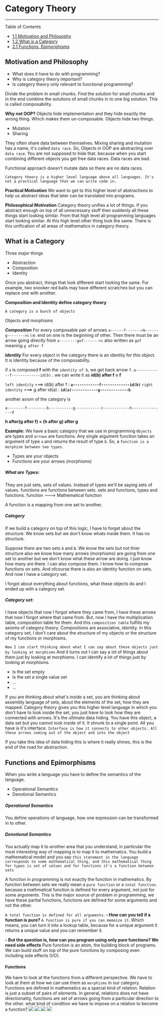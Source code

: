# Category Theory

---

Table of Contents

- [1.1 Motivation and Philosophy](#motivation-and-philosophy)
- [1.2 What is a Category](#what-is-a-category)
- [2.1 Functions, Epimorphisms](#functions-and-epimorphisms)

## Motivation and Philosophy

- What does it have to do with programming?
- Why is category theory important?
- Is category theory only relevant to functional programming?

Divide the problem in small chunks. Find the solution for small chunks and in the end combine the solutions of small chunks in to one big solution. This is called composability.

**Why not OOP?**
Objects hide implementation and they hide exactly the wrong thing. Which makes them un-composable.
Objects hide two things.

- Mutation
- Sharing

They often share data between themselves. Mixing sharing and mutation has a name, it's called `data race`.
So, Objects in OOP are abstracting over `data race`. You are not supposed to hide that. because when you start combining different objects you get free data races. Data races are bad.

Functional approach doesn't mutate data so there are no data races.

`Category theory is a higher level language above all languages. It's not a practical language that we can write code in.`

**Practical Motivation**
We want to get to this higher level of abstractions to help us abstract ideas that later can be translated into programs.

**Philosophical Motivation**
Category theory unifies a lot of things. If you abstract enough on top of all unnecessary stuff then suddenly all these things start looking similar. From that high level all programming languages start looking similar.
At this high level other thing look the same. There is this unification of all areas of mathematics in category theory.

## What is a Category

Three major things

- Abstraction
- Composition
- Identity

Once you abstract, things that look different start looking the same.
For example, two snooker red balls may have different scratches but you can replace one with another.

**Composition and Identity define category theory**

`A category is a bunch of objects`

Objects and morphisms

**_Composition_**
For every composable pair of arrows `a------f------->b------g-------->c` i.e. end on one is the beginning of other.
Then there must be an arrow going directly from `a--------gof------->c` also written as `gof` meaning `g after f`

**_Identity_**
For every object in the category there is an identity for this object.
It is Identity because of the composability.

if `a` is composed **f** with the `identity of b`, we get back arrow `f`.
`a------------f-------------id(b)` .
we can write it as **id(b) after f = f**

`left identity` ===> id(b) after f : **`a------------f-------------id(b)`**
`right identity` ===> g after id(a) : **`id(a)------------g-------------b`**

another axiom of the category is

`a--------f---------b-----------g------------c------------h---------------d`

**h after(g after f) = (h after g) after g**

**Example:**
We have a basic category that we use in programming
`Objects` are types and `arrows` are functions.
Any single argument function takes an argument of type `a` and returns the result of type `b`.
So, a `function is a morphism between two types`.

- Types are your objects
- Functions are your arrows (morphisms)

##### What are Types:

They are just sets, sets of values. Instead of types we'll be saying sets of values. functions are functions between sets. sets and functions, types and functions.
function ---> Mathematical function

A function is a mapping from one set to another.

##### Category

If we build a category on top of this logic, I have to forget about the structure.
We know sets but we don't know whats inside them. It has no structure.

Suppose there are two sets `A` and `B`. We know the sets but not thier structure also we know how many arrows (morphisms) are going from one set to another but we don't know what these arrow are doing. I just know how many are there. I can also compose them. I know how to compose functions on sets. And ofcourse there is also an identity function on sets. And now I have a category set.

I forgot about everything about functions, what these objects do and I ended up with a category set.

##### Category set:

I have objects that now I forgot where they came from, I have these arrows that now I forgot where that came from. But, now I have the multiplication table, composition table for them. And this `composition table` fulfills my axioms of category theory.
Compositions are associative, identity.
In this category set, I don't care about the structure of my objects or the structure of my functions or morphisms.

`Now I can start thinking about what I can say about these objects just by looking at morphisms`
And it turns out I can say a lot of things about them just by looking at morphisms.
I can identify a lot of things just by looking at morphisms.

- Is the set empty
- Is the set a single value set
- ...
- ...

If you are thinking about what's inside a set, you are thinking about assembly language of sets, about the elements of the set, how they are mapped. Category theory gives you this higher level language in which you don't have to look inside the set, you just have to look how they are connected with arrows. It's the ultimate data hiding. You have this object, a data set but you cannot look inside of it. It shrunk to a single point. All you have is it's interface.
`Interface is how it connects to other objects. All these arrows coming out of the object and into the object`

If you take this idea of data hiding this is where it really shines, this is the end of the road for abstraction.

## Functions and Epimorphisms

When you write a language you have to define the semantics of the language.

- Operational Semantics
- Denotional Semantics

##### Operational Semantics

You define operations of language, how one expression can be transformed in to other.

##### Denotional Semantics

You actually map it to another area that you understand, in particular the most interesting way of mapping is to map it to mathematics. You build a mathematical model and you say `this statement in the language corresponds to some mathematical thing, and this mathematical thing for types is set of values and for functions it's a function between sets`

A function in programming is not exactly the function in mathematics. By function between sets we really mean a `pure function` or a `total function`. because a mathmatical function is defined for every argument, not just for some arguments. This is the major source of problem in programming, we have these partial functions, functions are defined for some arguments and not the other.

`A total function is defined for all arguments`.
**- How can you tell if a function is pure?**
`A function is pure if you can memoize it`. Which means, you can turn it into a lookup table, because for a unique argument it returns a unique value and you can remember it.

**- But the question is, how can you program using only pure functions? We need side effects**
Pure function is an atom, the building block of programs. We can build stuff on top of the pure functions by composing even including side effects (I/O).

#### Functions

We have to look at the functions from a different perspective. We have to look at them at how we can use them as `morphisms` in our category.
Functions are defined in mathematics as a special kind of relation.
Relation is just a subset of pairs of elements. In general, relations does not have directionality, functions are set of arrows going from a particular direction to the other.
what kind of condition we have to impose on a relation to become a function?
![](https://lh3.googleusercontent.com/jJvzE65oD9ktqeTFfkn74jDh4p5_UZ22-KLkrMNxdv712bMu3UGGGEGsObzMdSZ4T4PBFqrsDA9RLzoVnwbcW9th8kFVYhc0l0JMyh-u7urU887luWlHn285YxA_rkSU9YwCfxqxxBZ7RoaxobDRauHTVpAYj1YCJLQM-1q_CjSOx7Lj1jbtVoH8trC6cKi4hKik8OPEoWISGYqaN7WemxGsWqMnl7Wy5_FzMpgFySAKI-HSF9LqKCXiJIaHwGc9NNw_hoIgX63dKbptQmFdZ1WxoLzzyWvui_ThmqTflUBhCfTsgrYrp7ulhbZDV4CAgGPkPK-rg5Xv-g_7nLZMY9ZAhN7TUpwaKkaJfRtdpdc_VDV_UqhuP1G3cEP33Iijcw1BQ4i_awt4nFPBR1kFsT9pP73N7HxWIYFHAMAVznXq8Ht86Q8_5SYzZbpaGRshpX5GBaVePT_kQVJ5nFFEidauddwLfneKsdXmImPcbXll0tNG37OUaIskFND4KcrWWqBnbM-k0lu2ERs89jVhPpyZoe2DzaSD0fBystCVl_AuQDjVR2Csz1Jb149LjrIJF-42Jkr5chqsZoX5JbI92MJkJSDu1InJQ4lPw5WGTQzW-paXlZ5eCQiwJAfTc7Yn7eQTyITFUo63WNSODi715VA=w1812-h1834-no)
![](https://lh3.googleusercontent.com/0-fuWBUmZEw_YXH1W8gyaTqX2uK9LSU0-_srVc2kVYMQpSordNBebVlIqHQvJt8sDXStUh9QCNG8ZKBUkNIrbwPdabsr_cHFkQTXn5Enryd-L5WstxYpSUnyYJWte5d8SpjWMJi5KAAw6E3GN80f895uPH50UorkmVsLd7CdKvWuqmluLXmklw3MUkHB_N0J0pHhp9FzsvfCWg0PpVAnd9Gch_XohRUARjIIU9goH6Cr6_fY7TxGZuvW7ZlvsPyUFu6Vjv1HexGGY5HSP0z4MppHFinW57We8K3qYL1SAWq7fsWhbSQB8-zwT6SYSwdVfOqsoC0DtVlcXUQebxJmcWClA-vnq6f8-XZjB8J6clgSyPUMlKXa6CADeeF68bkT9AU4Y10kyqAUkDNiKOYrWjCDdzWjucm6aZGrceg5eF8CALFrtJqgadDBenYJMy69m8Rot9WSOptHBB4iscthKnp_Zaf6QZWsScgRwx8qEBZUXxOZMEafzTw_4U9TY7k0z6WHwFckwkE4Vc_8MpRtwHh74mU9JZoYMdBiCRnVYmDltO6NQBvM7GuQTq3rJpytWfMJnH_32ixyL0I3HLx-9F3SPt85_ILMuFXEYCTc4HT6bTkXHs6CLUDH65YNLb2LVeOvDD1S69HW_32prZdZUXw=w1542-h1832-no)
![](https://lh3.googleusercontent.com/HExUOTo_hemxnfqcp6gA5N1vZn4ej2tK0ewkIG8Ujg_tJunlN7gerUf_aPDR04RlTozf31pcFUsShoNBqVuw3JqWSYvSI_DCEBviQ2VF3eraNxQPCau8JdpA52AkuZeeu9aS4HIn5Jg-lhbQpE2dltjnCGLEiKdOAxm3v7_QdZRdq6tlY86VH3Xo_dWxwt4jJPrBMiFxib8tXCc0CthSUGfqWPbY-gGF5d8dvZG_nfeZ-ChsbSnPI431ts3s54urYESkfmpDxlNJebxb2aDg_nGsHBTGFj0_bPKZFRJIbg3ahZhruT3JFenKbeqk5MNv2eaPVGFJeq_vwkSzIIRrJpCXJ_1o8o_UOxuIzMYD_t0bT0f20oq1hwfdDxNMRivyklQBsUh7owZqcK0ZSUh8Zdp33R9LdZI_xp4BfEBDRvCNHOUyMrL-unfatnVdbjFxXWMZRYUmt-h-NsHNCJaLksI-fAl_M86WZV4K7fp_-yh5aSS8TPe7xtslQ91_R1e8o8AFTq7FKm3CiQ9Ce5ZjQM-uIdCXQuNBlAmmRgcSjGTlmL7jTqOrfhD7sAXlwjIS9Tbwq9VbXQ9HnrACaX7yO9MesR00OSGNVrc2cqiqBzdkPScgDQKY-eMO1-9dANsATFfkht-C1eu6Yf9Z4sXb7Kc=w1674-h1832-no)
![](https://lh3.googleusercontent.com/EXKiyfOcfE5cMtsSL1kXfluOoi9Dv98Iw10LhOQWAeXNXoaeqROIPgtapXefHsPJpE49rEjJCEvNBTQJ95w9MB8SSmfJapjps9-gRIbaIW66O1rq9ppUVUZE3Vr7IWp3L1i8qSg-RVaERC8NH43TmnuOltl9tDySisT52dXxROn1eUn--LocnFuGn0j5LT3Am0Hj6nmqmVSd9yvufHGmnPJX6IisbYDQ3RigdViTBrNS5pAbVxIvTENZYqSOiV1e0c_p4QxwxIuLcprV7lyFUQUcDmLWrCHfKFmw0djOvYMVa2qQptkjGSdAC8Q8ENX3q7wpTQb3_UJtBIOYLLkkKT-XZThcuELLqzn3O9fkc9XO0xMwN3abJTOXCe82-fhjqy3efC0GzSw1t8Te8-2fvLDG9tINccZEfG1lY6m2eW1dVkbvYZjwEMJ1oHQMvt_iTRyYF-ERYQ5RU1Ym1Pu8YBTlkvQGGY8UR0VkcKcygkOLQlhbx363DYF3x-7rFwZZu6MZEwQtvPaouHguTR84Z-vapZag8qB6e_q4ydsQsSzwblSX6s0f0tGUQZ2q4bhbTzsyVpj6M5eTh9t6deBuGQXryFwv-Cqjr2i47K1Lj5NtyLo9LC9iVOEvRjRchwvwaizcrpLLVN52iIMjItWgV6M=w2332-h1832-no)
